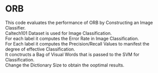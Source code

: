 # ORB
This code evaluates the performance of ORB by Constructing an Image Classifier.<br/>
Caltech101 Dataset is used for Image Classification.<br/>
For each label it computes the Error Rate in Image Classification.<br/>
For Each label it computes the Precision/Recall Values to manifest the degree of effective Classification.<br/>
It conctructs a Bag of Visual Words that is passed to the SVM for Classification.<br/>
Change the Dictionary Size to obtain the ooptimal results.<br/>
